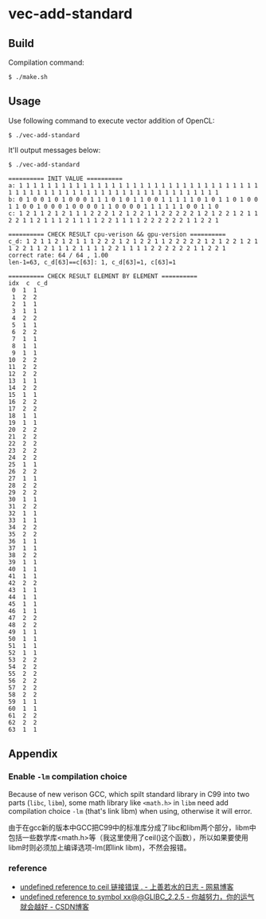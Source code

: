 # vec-add-standard


## Build

Compilation command:

```shell
$ ./make.sh
```
## Usage

Use following command to execute vector addition of OpenCL:

```shell
$ ./vec-add-standard
```

It'll output messages below:
```shell
$ ./vec-add-standard 

========== INIT VALUE ==========
a: 1 1 1 1 1 1 1 1 1 1 1 1 1 1 1 1 1 1 1 1 1 1 1 1 1 1 1 1 1 1 1 1 1 1 1 1 1 1 1 1 1 1 1 1 1 1 1 1 1 1 1 1 1 1 1 1 1 1 1 1 1 1 1 1 
b: 0 1 0 0 1 0 1 0 0 0 1 1 1 0 1 0 1 1 0 0 1 1 1 1 1 0 1 0 1 1 0 1 0 0 1 1 0 0 1 0 0 0 1 0 0 0 0 1 1 0 0 0 0 1 1 1 1 1 1 0 0 1 1 0 
c: 1 2 1 1 2 1 2 1 1 1 2 2 2 1 2 1 2 2 1 1 2 2 2 2 2 1 2 1 2 2 1 2 1 1 2 2 1 1 2 1 1 1 2 1 1 1 1 2 2 1 1 1 1 2 2 2 2 2 2 1 1 2 2 1 

========== CHECK RESULT cpu-verison && gpu-version ==========
c_d: 1 2 1 1 2 1 2 1 1 1 2 2 2 1 2 1 2 2 1 1 2 2 2 2 2 1 2 1 2 2 1 2 1 1 2 2 1 1 2 1 1 1 2 1 1 1 1 2 2 1 1 1 1 2 2 2 2 2 2 1 1 2 2 1 
correct rate: 64 / 64 , 1.00
len-1=63, c_d[63]==c[63]: 1, c_d[63]=1, c[63]=1 

========== CHECK RESULT ELEMENT BY ELEMENT ==========
idx  c  c_d
 0  1  1 
 1  2  2 
 2  1  1 
 3  1  1 
 4  2  2 
 5  1  1 
 6  2  2 
 7  1  1 
 8  1  1 
 9  1  1 
10  2  2 
11  2  2 
12  2  2 
13  1  1 
14  2  2 
15  1  1 
16  2  2 
17  2  2 
18  1  1 
19  1  1 
20  2  2 
21  2  2 
22  2  2 
23  2  2 
24  2  2 
25  1  1 
26  2  2 
27  1  1 
28  2  2 
29  2  2 
30  1  1 
31  2  2 
32  1  1 
33  1  1 
34  2  2 
35  2  2 
36  1  1 
37  1  1 
38  2  2 
39  1  1 
40  1  1 
41  1  1 
42  2  2 
43  1  1 
44  1  1 
45  1  1 
46  1  1 
47  2  2 
48  2  2 
49  1  1 
50  1  1 
51  1  1 
52  1  1 
53  2  2 
54  2  2 
55  2  2 
56  2  2 
57  2  2 
58  2  2 
59  1  1 
60  1  1 
61  2  2 
62  2  2 
63  1  1 
```


## Appendix

### Enable `-lm` compilation choice

Because of new verison GCC, which spilt standard library in C99 into two parts (`libc`, `libm`), some math library like `<math.h>` in `libm` need add compilation choice `-lm` (that's link libm) when using, otherwise it will error.

由于在gcc新的版本中GCC把C99中的标准库分成了libc和libm两个部分，libm中包括一些数学库<math.h>等（我这里使用了ceil()这个函数），所以如果要使用libm时则必须加上编译选项-lm(即link libm)，不然会报错。

### reference
* [undefined reference to ceil 链接错误 . - 上善若水的日志 - 网易博客](http://blog.163.com/zsy_19880518/blog/static/18525812720130631537226/)
* [undefined reference to symbol xx@@GLIBC_2.2.5 - 你越努力，你的运气就会越好 - CSDN博客](http://blog.csdn.net/vintionnee/article/details/36004973)

